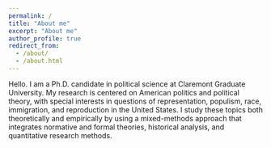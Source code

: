 ```yaml
---
permalink: /
title: "About me"
excerpt: "About me"
author_profile: true
redirect_from: 
  - /about/
  - /about.html
---
```


Hello. I am a Ph.D. candidate in political science at Claremont Graduate University. My research is centered on American politics and political theory, with special interests in questions of representation, populism, race, immigration, and reproduction in the United States. I study these topics both theoretically and empirically by using a mixed-methods approach that integrates normative and formal theories, historical analysis, and quantitative research methods. 
